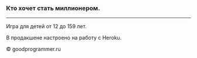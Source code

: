 ### Кто хочет стать миллионером.

***

Игра для детей от 12 до 159 лет.

В продакшене настроено на работу с Heroku.

© goodprogrammer.ru
